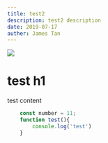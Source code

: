 ```yaml
---
title: test2
description: test2 description
date: 2019-07-17
auther: James Tan
---
```


![](logo-192.png)

# test h1

test content

```javascript
    const number = 11;
    function test(){
        console.log('test')
    }
```